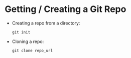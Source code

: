 # Getting / Creating a Git Repo

-   Creating a repo from a directory:
    
        git init
-   Cloning a repo:
    
        git clone repo_url
